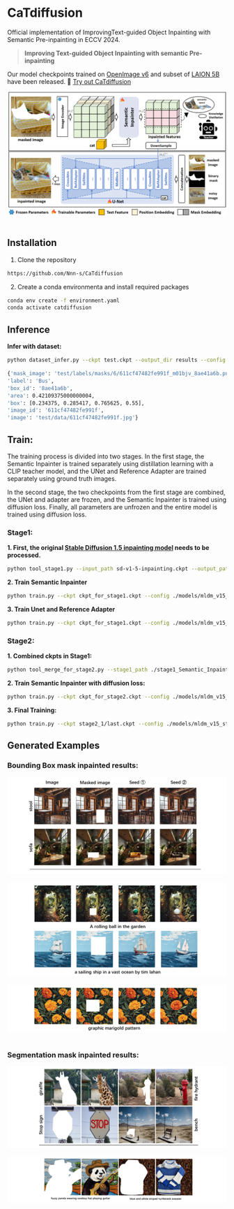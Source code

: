 # CaTdiffusion
Official implementation of ImprovingText-guided Object Inpainting with Semantic Pre-inpainting in ECCV 2024.

> **Improving Text-guided Object Inpainting with semantic Pre-inpainting**

 Our model checkpoints trained on [OpenImage v6](https://storage.googleapis.com/openimages/web/download_v6.html) and subset of [LAION 5B](https://laion.ai/blog/laion-5b/) have been released.
 🤗 [Try out CaTdiffusion](https://huggingface.co/Nnnswic/CaTdiffusion)

 ![framework](assets/paper_images/framework.png)&nbsp;

## Installation
1. Clone the repository
```sh
https://github.com/Nnn-s/CaTdiffusion
```
2. Create a conda environmenta and install required packages
```sh
conda env create -f environment.yaml
conda activate catdiffusion
```

## Inference
**Infer with dataset:**
```sh
python dataset_infer.py --ckpt test.ckpt --output_dir results --config ./models/mldm_v15.yaml
```

```sh
{'mask_image': 'test/labels/masks/6/611cf47482fe991f_m01bjv_8ae41a6b.png', 
'label': 'Bus', 
'box_id': '8ae41a6b', 
'area': 0.42109375000000004, 
'box': [0.234375, 0.285417, 0.765625, 0.55], 
'image_id': '611cf47482fe991f', 
'image': 'test/data/611cf47482fe991f.jpg'}
```

## Train:

The training process is divided into two stages. In the first stage, the Semantic Inpainter is trained separately using distillation learning with a CLIP teacher model, and the UNet and Reference Adapter are trained separately using ground truth images. 

In the second stage, the two checkpoints from the first stage are combined, the UNet and adapter are frozen, and the Semantic Inpainter is trained using diffusion loss. Finally, all parameters are unfrozen and the entire model is trained using diffusion loss.

### Stage1:

**1. First, the original [Stable Diffusion 1.5 inpainting model](https://huggingface.co/runwayml/stable-diffusion-inpainting/tree/main) needs to be processed.**

```sh
python tool_stage1.py --input_path sd-v1-5-inpainting.ckpt --output_path ckpt_for_stage1.ckpt --config ./models/mldm_v15.yaml
```

**2. Train Semantic Inpainter**

```sh
python train.py --ckpt ckpt_for_stage1.ckpt --config ./models/mldm_v15_stage1.yaml --save_path ./stage1_Semantic_Inpainter
```

**3. Train Unet and Reference Adapter**

```sh
python train.py --ckpt ckpt_for_stage1.ckpt --config ./models/mldm_v15_unet_only.yaml --save_path ./stage1_Unet
```

### Stage2:

**1. Combined ckpts in Stage1:**

```sh
python tool_merge_for_stage2.py --stage1_path ./stage1_Semantic_Inpainter/last.ckpt --input_path ./stage1_Unet/last.ckpt --output_path ckpt_for_stage2.ckpt --config ./models/mldm_v15.yaml
```

**2. Train Semantic Inpainter with diffusion loss:**

```sh
python train.py --ckpt ckpt_for_stage2.ckpt --config ./models/mldm_v15_stage2_1.yaml --save_path ./stage2_1
```

**3. Final Training:**

```sh
python train.py --ckpt stage2_1/last.ckpt --config ./models/mldm_v15_stage2_1.yaml --save_path ./stage2_2
```



## Generated Examples
### Bounding Box mask inpainted results:
 ![box_image](assets/readme_images/long_image_0.png)&nbsp;
 ![box_image](assets/readme_images/long_image_1.png)&nbsp;
 ![box_image](assets/readme_images/long_image_2.png)&nbsp;

### Segmentation mask inpainted results:
 ![seg_image](assets/readme_images/long_image_3.png)&nbsp;
 ![seg_image](assets/readme_images/long_image_4.png)&nbsp;
